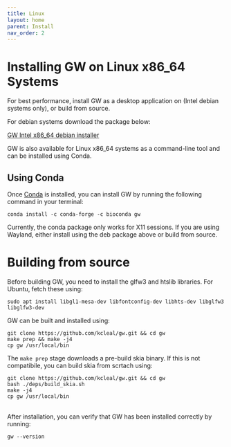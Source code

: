 ```yaml
---
title: Linux
layout: home
parent: Install
nav_order: 2
---
```


# Installing GW on Linux x86_64 Systems

For best performance, install GW as a desktop application on (Intel debian systems only), or build from source.


For debian systems download the package below:


[GW Intel x86_64 debian installer](https://github.com/kcleal/gw/releases/download/v1.2.5/gw_1.2.5_amd64.deb)


GW is also available for Linux x86_64 systems as a command-line tool and can be installed using Conda. 

## Using Conda

Once [Conda](https://docs.conda.io/projects/miniconda/en/latest/miniconda-other-installer-links.html) is installed, 
you can install GW by running the following command in your terminal:

```shell
conda install -c conda-forge -c bioconda gw
```

Currently, the conda package only works for X11 sessions. If you are using Wayland, either install using the deb package above or build from source.


# Building from source

Before building GW, you need to install the glfw3 and htslib libraries.
For Ubuntu, fetch these using:

```shell
sudo apt install libgl1-mesa-dev libfontconfig-dev libhts-dev libglfw3 libglfw3-dev
```

GW can be built and installed using:
```shell
git clone https://github.com/kcleal/gw.git && cd gw
make prep && make -j4
cp gw /usr/local/bin
```

The `make prep` stage downloads a pre-build skia binary. If this is not compatibile, you can build skia from scrtach using:
```shell
git clone https://github.com/kcleal/gw.git && cd gw
bash ./deps/build_skia.sh
make -j4
cp gw /usr/local/bin
```

<br>
After installation, you can verify that GW has been installed correctly by running:

```shell
gw --version
```
